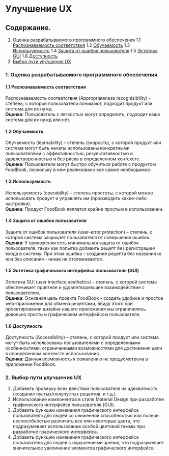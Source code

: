 # Улучшение UX

## Содержание.

1. [Оценка разрабатываемого программного обеспечения](#1)
   1.1 [Распознаваемость соответствия](#1.1)
   1.2 [Обучаемость](#1.2)
   1.3 [Используемость](#1.3)
   1.4 [Защита от ошибок пользователя](#1.4)
   1.5 [Эстетика GUI](#1.5)
   1.6 [Доступность](1.6)
2. [Выбор пути улучшения UX](#2)

<a name = "1">
</a>

### 1. Оценка разрабатываемого программного обеспечения

<a name = "1.1">
</a>

#### 1.1 Распознаваемость соответствия
Распознаваемость соответствия (Appropriateness recognizibility) - степень, с которой пользователи понимают, подходит продукт или система для их нужд.<br>
__Оценка__: Пользователь с легкостью могут определить, подходит наша система для их нужд или нет.

<a name = "1.2">
</a>

#### 1.2 Обучаемость
Обучаемость (learnability) – степень (скорость), с которой продукт или система могут быть начаты использованы конкретными пользователями с эффективностью, результативностью и удовлетворенностью и без риска в определенном контексте.<br>
__Оценка__: Пользователи могут быстро обучиться работе с продуктом FoodBook, поскольку в нем реализовано все самое необходимое.

<a name = "1.3">
</a>

#### 1.3 Используемость
Используемость (operability) – степень простоты, с которой можно использовать продукт и управлять им (производить какие-либо настройки).<br>
__Оценка__: Продукт FoodBook является крайне простым в использовании.

<a name = "1.4">
</a>

#### 1.4 Защита от ошибок пользователя
Защита от ошибок пользователя (user-error protection) – степень, с которой система защищает пользователя от совершения ошибок.
__Оценка__: У приложения есть минимальная защита от ошибок пользователя, таких как попытка добавить рецепт без регистрации/входа в систему. При этом ошибка - создание рецепта без названия и/или без описания - никак не отслеживается.

<a name = "1.5">
</a>

#### 1.5 Эстетика графического интерфейса пользователя (GUI)
Эстетика GUI (user interface aesthetics) – степень, с которой система обеспечивает приятное и удовлетворяющее взаимодействие с пользователем.<br>
__Оценка__: Основная цель проекта FoodBook - создать удобное и простое web-приложение для обмена рецептами, ввиду этого при проектировании дизайна нашего приложения мы ограничились довольно простым графическим интерфейсом пользователя.

<a name = "1.6">
</a>

#### 1.6 Доступность
Доступность (Accessibility) – степень, с которой продукт или система могут быть использованы пользователями с определенными особенностями, ограниченными возможностями для достижения цели в определенном контексте использования.<br>
__Оценка__: Данная возможность к сожалению не предусмотрена в приложении FoodBook.

<a name = "2">
</a>

### 2. Выбор пути улучшения UX

1. Добавить проверку всех действий пользователя на адекватность (создание пустых/полупустых рецептов, и т.д.).
2. Использование компонентов в стиле Material Design при разработке графического интерфейса пользователя (GUI).
3. Добавить функцию изменения графического интерфейса пользователя для людей со сниженной способностью или полной неспособностью различать все или некоторые цвета, что подразумевает использование особой цветовой гаммы при разработке графического интерфейса.
4. Добавить функцию изменения графического интерфейса пользователя для людей с нарушениями зрения, что подразумевает значительное увеличение элементов графического интерфейса.